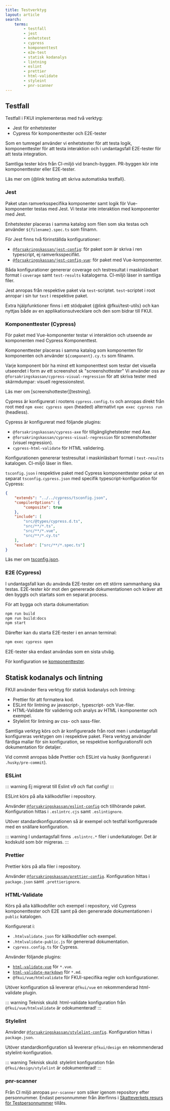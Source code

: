 ```yaml
---
title: Testverktyg
layout: article
search:
    terms:
        - testfall
        - jest
        - enhetstest
        - cypress
        - komponenttest
        - e2e-test
        - statisk kodanalys
        - lintning
        - eslint
        - prettier
        - html-validate
        - styleint
        - pnr-scanner
---
```


## Testfall

Testfall i FKUI implementeras med två verktyg:

- Jest för enhetstester
- Cypress för komponenttester och E2E-tester

Som en tumregel använder vi enhetstester för att testa logik, komponenttester för att testa interaktion och i undantagsfall E2E-tester för att testa integration.

Samtliga tester körs från CI-miljö vid branch-byggen.
PR-byggen kör inte komponenttester eller E2E-tester.

Läs mer om {@link testing att skriva automatiska testfall}.

### Jest

Paket utan ramverksspecifika komponenter samt logik för Vue-komponenter testas med Jest.
Vi testar inte interaktion med komponenter med Jest.

Enhetstester placeras i samma katalog som filen som ska testas och använder `${filename}.spec.ts` som filnamn.

För Jest finns två förinställda konfigurationer:

- [`@forsakringskassan/jest-config`][jest-config]: för paket som är skriva i ren typescript, ej ramverksspecifikt.
- [`@forsakringskassan/jest-config-vue`][jest-config-vue]: för paket med Vue-komponenter.

Båda konfigurationer genererar coverage och testresultat i maskinläsbart format i `coverage` samt `test-results` katalogerna.
CI-miljö läser in samtliga filer.

Jest anropas från respektive paket via `test`-scriptet.
`test`-scriptet i root anropar i sin tur `test` i respektive paket.

Extra hjälpfunktioner finns i ett stödpaket {@link @fkui/test-utils} och kan nyttjas både av en applikationsutvecklare och den som bidrar till FKUI.

[jest-config]: https://github.com/Forsakringskassan/jest-config/tree/main/packages/jest-config
[jest-config-vue]: https://github.com/Forsakringskassan/jest-config/tree/main/packages/jest-config-vue

### Komponenttester (Cypress)

För paket med Vue-komponenter testar vi interaktion och utseende av komponenten med Cypress Komponenttest.

Komponenttester placeras i samma katalog som komponenten för komponenten och använder `${component}.cy.ts` som filnamn.

Varje komponent bör ha minst ett komponenttest som testar det visuella utseendet i form av ett screenshot sk "screenshottester"
Vi använder oss av `@forsakringskassan/cypress-visual-regression` för att skriva tester med skärmdumpar: visuell regressionstest.

Läs mer om [screenshottester][testning].

Cypress är konfigurerat i rootens `cypress.config.ts` och anropas direkt från root med `npm exec cypress open` (headed) alternativt `npm exec cypress run` (headless).

Cypress är konfigurerat med följande plugins:

- `@forsakringskassan/cypress-axe` för tillgänglighetstester med Axe.
- `@forsakringskassan/cypress-visual-regression` för screenshottester (visuel regression).
- `cypress-html-validate` för HTML validering.

Konfigurationen genererar testresultat i maskinläsbart format i `test-results` katalogen.
CI-miljö läser in filen.

`tsconfig.json` i respektive paket med Cypress komponenttester pekar ut en separat `tsconfig.cypress.json` med specifik typescript-konfiguration för Cypress:

```json
{
    "extends": "../../cypress/tsconfig.json",
    "compilerOptions": {
        "composite": true
    },
    "include": [
        "src/@types/cypress.d.ts",
        "src/**/*.ts",
        "src/**/*.vue",
        "src/**/*.cy.ts"
    ],
    "exclude": ["src/**/*.spec.ts"]
}
```

Läs mer om [tsconfig.json](#tsconfig-json).

### E2E (Cypress)

I undantagsfall kan du använda E2E-tester om ett större sammanhang ska testas.
E2E-tester kör mot den genererade dokumentationen och kräver att den byggts och startats som en separat process.

För att bygga och starta dokumentation:

```bash
npm run build
npm run build:docs
npm start
```

Därefter kan du starta E2E-tester i en annan terminal:

```bash
npm exec cypress open
```

E2E-tester ska endast användas som en sista utväg.

För konfiguration se [komponenttester](#komponenttester_cypress).

## Statisk kodanalys och lintning

FKUI använder flera verktyg för statisk kodanalys och lintning:

- Prettier för att formatera kod.
- ESLint för lintning av javascript-, typescript- och Vue-filer.
- HTML-Validate för validering och analys av HTML i komponenter och exempel.
- Stylelint för lintning av css- och sass-filer.

Samtliga verktyg körs och är konfigurerade från root men i undantagsfall konfigureras verktygen om i respektive paket.
Flera verktyg använder färdiga mallar för sin konfiguration, se respektive konfigurationsfil och dokumentation för detaljer.

Vid commit anropas både Prettier och ESLint via husky (konfigurerat i `.husky/pre-commit`).

### ESLint

::: warning
Ej migrerat till Eslint v9 och flat config!
:::

ESLint körs på alla källkodsfiler i repository.

Använder [`@forsakringskassan/eslint-config`][eslint-config] och tillhörande paket.
Konfiguration hittas i `.eslintrc.cjs` samt `.eslintignore`.

Utöver standardkonfigurationen så är exempel och testfall konfigurerade med en snällare konfiguration.

::: warning
I undantagsfall finns `.eslintrc.*` filer i underkataloger.
Det är kodskuld som bör migreras.
:::

[eslint-config]: https://github.com/Forsakringskassan/eslint-config

### Prettier

Prettier körs på alla filer i repository.

Använder [`@forsakringskassan/prettier-config`][prettier-config].
Konfiguration hittas i `package.json` samt `.prettierignore`.

[prettier-config]: https://github.com/Forsakringskassan/prettier-config

### HTML-Validate

Körs på alla källkodsfiler och exempel i repository, vid Cypress komponenttester och E2E samt på den genererade dokumentationen i `public` katalogen.

Konfigurerat i:

- `.htmlvalidate.json` för källkodsfiler och exempel.
- `.htmlvalidate-public.js` för genererad dokumentation.
- `cypress.config.ts` för Cypress.

Använder följande plugins:

- [`html-validate-vue`][html-validate-vue] för `*.vue`.
- [`html-validate-markdown`][html-validate-markdown] för `*.md`.
- `@fkui/vue/htmlvalidate` för FKUI-specifika regler och konfigurationer.

Utöver konfiguration så levererar `@fkui/vue` en rekommenderad html-validate plugin.

::: warning
Teknisk skuld: html-validate konfiguration från `@fkui/vue/htmlvalidate` är odokumenterad!
:::

[html-validate-vue]: https://gitlab.com/html-validate/html-validate-vue
[html-validate-markdown]: https://github.com/OlofFredriksson/html-validate-markdown

### Stylelint

Använder [`@forsakringskassan/stylelint-config`][stylelint-config].
Konfiguration hittas i `package.json`.

Utöver standardkonfiguration så levererar `@fkui/design` en rekommenderad stylelint-konfiguration.

::: warning
Teknisk skuld: stylelint konfiguration från `@fkui/design/stylelint` är odokumenterad!
:::

[stylelint-config]: https://github.com/Forsakringskassan/stylelint-config

### pnr-scanner

Från CI miljö anropas `pnr-scanner` som söker igenom repository efter personnummer.
Endast personnummer från återfinns i [Skatteverkets resurs för Testpersonnummer][testpersoner] tillåts.

[testpersoner]: https://www7.skatteverket.se/portal/apier-och-oppna-data/utvecklarportalen/oppetdata/Test%C2%AD%C2%ADpersonnummer
